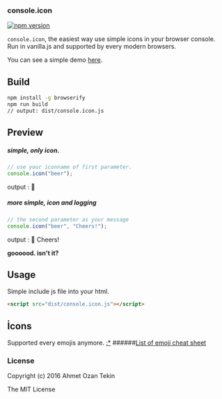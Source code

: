 ### console.icon
 [![npm version](https://badge.fury.io/js/console.icon.svg)](https://badge.fury.io/js/console.icon)
 
`console.icon`, the easiest way use simple icons in your browser console. Run in vanilla.js and supported by every modern browsers.

 You can see a simple demo [here](http://codepen.io/ahmetozantekin/pen/qaVKkV?editors=1112).
 
## Build

```sh
npm install -g browserify
npm run build 
// output: dist/console.icon.js
```
 
## Preview

##### simple, only icon.
```javascript
// use your iconname of first parameter.
console.icon("beer");
```
output : 🍺

##### more simple, icon and logging
```javascript
// the second parameter as your message
console.icon("beer", "Cheers!");
```
output : 🍺 Cheers!

**goooood. isn't it?**


## Usage

Simple include js file into your html.

```html
<script src="dist/console.icon.js"></script>
```

## İcons

Supported every emojis anymore. [:*](https://github.com/erayarslan)
######[List of emoji cheat sheet](http://www.webpagefx.com/tools/emoji-cheat-sheet/)

### License
Copyright (c) 2016 Ahmet Ozan Tekin

The MIT License
